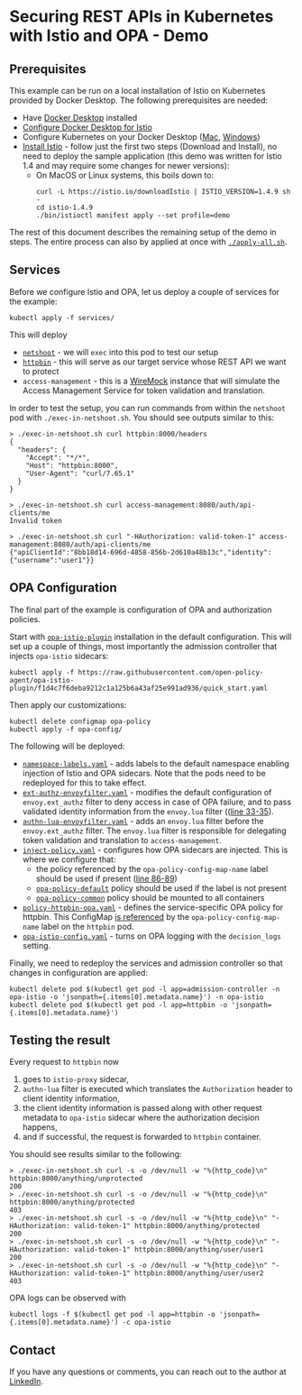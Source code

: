 # Securing REST APIs in Kubernetes with Istio and OPA - Demo

## Prerequisites
This example can be run on a local installation of Istio on Kubernetes provided by Docker Desktop. 
The following prerequisites are needed:
* Have [Docker Desktop](https://docs.docker.com/) installed
* [Configure Docker Desktop for Istio](https://istio.io/docs/setup/platform-setup/docker/) 
* Configure Kubernetes on your Docker Desktop ([Mac](https://docs.docker.com/docker-for-mac/#kubernetes), [Windows](https://docs.docker.com/docker-for-windows/kubernetes/))
* [Install Istio](https://archive.istio.io/v1.4/docs/setup/getting-started/) - follow just the first two steps (Download and Install), no need to deploy the sample application (this demo was written for Istio 1.4 and may require some changes for newer versions):
    * On MacOS or Linux systems, this boils down to: 
        ```
        curl -L https://istio.io/downloadIstio | ISTIO_VERSION=1.4.9 sh -
        cd istio-1.4.9
        ./bin/istioctl manifest apply --set profile=demo
        ```
    
The rest of this document describes the remaining setup of the demo in steps. The entire process can also by applied at once with [`./apply-all.sh`](apply-all.sh). 

## Services
Before we configure Istio and OPA, let us deploy a couple of services for the example:

```shell script
kubectl apply -f services/
``` 
This will deploy
* [`netshoot`](https://github.com/nicolaka/netshoot) - we will `exec` into this pod to test our setup
* [`httpbin`](https://httpbin.org/) - this will serve as our target service whose REST API we want to protect
* `access-management` - this is a [WireMock](http://wiremock.org/) instance that will simulate the Access Management Service for token validation and translation.

In order to test the setup, you can run commands from within the `netshoot` pod with `./exec-in-netshoot.sh`. You should see outputs similar to this:

```
> ./exec-in-netshoot.sh curl httpbin:8000/headers
{
  "headers": {
    "Accept": "*/*",
    "Host": "httpbin:8000",
    "User-Agent": "curl/7.65.1"
  }
}

> ./exec-in-netshoot.sh curl access-management:8080/auth/api-clients/me
Invalid token

> ./exec-in-netshoot.sh curl "-HAuthorization: valid-token-1" access-management:8080/auth/api-clients/me
{"apiClientId":"8bb18d14-696d-4858-856b-2d610a48b13c","identity":{"username":"user1"}}
```  

## OPA Configuration
The final part of the example is configuration of OPA and authorization policies.

Start with [`opa-istio-plugin`](https://github.com/open-policy-agent/opa-istio-plugin) installation in the default configuration. This will set up a couple of things, most importantly the admission controller that injects `opa-istio` sidecars:
```shell script
kubectl apply -f https://raw.githubusercontent.com/open-policy-agent/opa-istio-plugin/f1d4c7f6deba9212c1a125b6a43af25e991ad936/quick_start.yaml
``` 

Then apply our customizations:
```shell script
kubectl delete configmap opa-policy
kubectl apply -f opa-config/
```

The following will be deployed:
* [`namespace-labels.yaml`](opa-config/namespace-labels.yaml) - adds labels to the default namespace enabling injection of Istio and OPA sidecars. Note that the pods need to be redeployed for this to take effect.  
* [`ext-authz-envoyfilter.yaml`](opa-config/ext-authz-envoyfilter.yaml) - modifies the default configuration of `envoy.ext_authz` filter to deny access in case of OPA failure, and to pass validated identity information from the `envoy.lua` filter (([line 33-35](opa-config/inject-policy.yaml#L33)).
* [`authn-lua-envoyfilter.yaml`](opa-config/authn-lua-envoyfilter.yaml) - adds an `envoy.lua` filter before the `envoy.ext_authz` filter. The `envoy.lua` filter is responsible for delegating token validation and translation to `access-management`. 
* [`inject-policy.yaml`](opa-config/inject-policy.yaml) - configures how OPA sidecars are injected. This is where we configure that:
    * the policy referenced by the `opa-policy-config-map-name` label should be used if present ([line 86-89](opa-config/inject-policy.yaml#L86))
    * [`opa-policy-default`](opa-config/opa-policy-default.yaml) policy should be used if the label is not present 
    * [`opa-policy-common`](opa-config/opa-policy-common.yaml) policy should be mounted to all containers 
* [`policy-httpbin-opa.yaml`](opa-config/opa-policy-httpbin.yaml) - defines the service-specific OPA policy for httpbin. This ConfigMap [is referenced](services/httpbin.yaml#L28) by the `opa-policy-config-map-name` label on the `httpbin` pod.
* [`opa-istio-config.yaml`](opa-config/opa-istio-config.yaml) - turns on OPA logging with the `decision_logs` setting.

Finally, we need to redeploy the services and admission controller so that changes in configuration are applied:

```shell script
kubectl delete pod $(kubectl get pod -l app=admission-controller -n opa-istio -o 'jsonpath={.items[0].metadata.name}') -n opa-istio
kubectl delete pod $(kubectl get pod -l app=httpbin -o 'jsonpath={.items[0].metadata.name}')
```

## Testing the result
Every request to `httpbin` now
1. goes to `istio-proxy` sidecar,
2. `authn-lua` filter is executed which translates the `Authorization` header to client identity information,
3. the client identity information is passed along with other request metadata to `opa-istio` sidecar where the authorization decision happens,
4. and if successful, the request is forwarded to `httpbin` container.

You should see results similar to the following:

```
> ./exec-in-netshoot.sh curl -s -o /dev/null -w "%{http_code}\n" httpbin:8000/anything/unprotected
200
> ./exec-in-netshoot.sh curl -s -o /dev/null -w "%{http_code}\n" httpbin:8000/anything/protected
403
> ./exec-in-netshoot.sh curl -s -o /dev/null -w "%{http_code}\n" "-HAuthorization: valid-token-1" httpbin:8000/anything/protected
200
> ./exec-in-netshoot.sh curl -s -o /dev/null -w "%{http_code}\n" "-HAuthorization: valid-token-1" httpbin:8000/anything/user/user1
200
> ./exec-in-netshoot.sh curl -s -o /dev/null -w "%{http_code}\n" "-HAuthorization: valid-token-1" httpbin:8000/anything/user/user2
403
```

OPA logs can be observed with
```shell script
kubectl logs -f $(kubectl get pod -l app=httpbin -o 'jsonpath={.items[0].metadata.name}') -c opa-istio
```

## Contact
If you have any questions or comments, you can reach out to the author at [LinkedIn](https://www.linkedin.com/in/jmichelfeit/).
